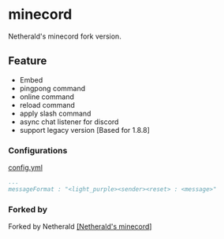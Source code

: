 # minecord
Netherald's minecord fork version.

## Feature
- Embed
- pingpong command
- online command
- reload command
- apply slash command
- async chat listener for discord
- support legacy version [Based for 1.8.8]

### Configurations

[config.yml](https://github.com/Netherald/wild-discordmc/blob/master/src/main/resources/config.yml)
```yml
...
messageFormat : "<light_purple><sender><reset> : <message>"
```

### Forked by
Forked by Netherald
[[Netherald's minecord]](https://github.com/Netherald/minecord)
